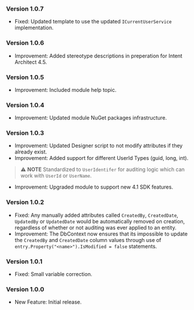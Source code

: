 ### Version 1.0.7

- Fixed: Updated template to use the updated `ICurrentUserService` implementation.

### Version 1.0.6

- Improvement: Added stereotype descriptions in preperation for Intent Architect 4.5. 

### Version 1.0.5

- Improvement: Included module help topic.

### Version 1.0.4

- Improvement: Updated module NuGet packages infrastructure.

### Version 1.0.3

- Improvement: Updated Designer script to not modify attributes if they already exist.
- Improvement: Added support for different UserId Types (guid, long, int).
> ⚠️ **NOTE**
> Standardized to `UserIdentifer` for auditing logic which can work with `UserId` or `UserName`.
- Improvement: Upgraded module to support new 4.1 SDK features.

### Version 1.0.2

- Fixed: Any manually added attributes called `CreatedBy`, `CreatedDate`, `UpdatedBy` or `UpdatedDate` would be automatically removed on creation, regardless of whether or not auditing was ever applied to an entity.
- Improvement: The DbContext now ensures that its impossible to update the `CreatedBy` and `CreatedDate` column values through use of `entry.Property("<name>").IsModified = false` statements.

### Version 1.0.1

- Fixed: Small variable correction.

### Version 1.0.0

- New Feature: Initial release.
